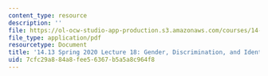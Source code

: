 ```yaml
---
content_type: resource
description: ''
file: https://ol-ocw-studio-app-production.s3.amazonaws.com/courses/14-13-psychology-and-economics-spring-2020/7cfc29a884a8fee56367b5a5a8c964f8_MIT14_13S20_lec18.pdf
file_type: application/pdf
resourcetype: Document
title: '14.13 Spring 2020 Lecture 18: Gender, Discrimination, and Identity'
uid: 7cfc29a8-84a8-fee5-6367-b5a5a8c964f8
---
```

